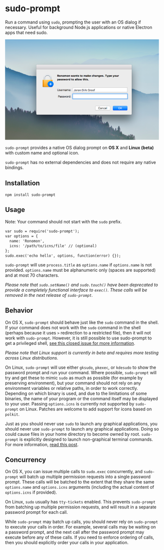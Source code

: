 # sudo-prompt

Run a command using `sudo`, prompting the user with an OS dialog if necessary. Useful for background Node.js applications or native Electron apps that need sudo.

![A sudo prompt on OS X for an app called "Ronomon"](./osx.png)

`sudo-prompt` provides a native OS dialog prompt on **OS X** and **Linux (beta)** with custom name and optional icon.

`sudo-prompt` has no external dependencies and does not require any native bindings.

## Installation
```
npm install sudo-prompt
```

## Usage
Note: Your command should not start with the `sudo` prefix.
```
var sudo = require('sudo-prompt');
var options = {
  name: 'Ronomon',
  icns: '/path/to/icns/file' // (optional)
};
sudo.exec('echo hello', options, function(error) {});
```

`sudo-prompt` will use `process.title` as `options.name` if `options.name` is not provided. `options.name` must be alphanumeric only (spaces are supported) and at most 70 characters.

*Please note that `sudo.setName()` and `sudo.touch()` have been deprecated to provide a completely functional interface to `exec()`. These calls will be removed in the next release of `sudo-prompt`.*

## Behavior
On OS X, `sudo-prompt` should behave just like the `sudo` command in the shell. If your command does not work with the `sudo` command in the shell (perhaps because it uses `>` redirection to a restricted file), then it will not work with `sudo-prompt`. However, it is still possible to use sudo-prompt to get a privileged shell, [see this closed issue for more information](https://github.com/jorangreef/sudo-prompt/issues/1).

*Please note that Linux support is currently in beta and requires more testing across Linux distributions.*

On Linux, `sudo-prompt` will use either `gksudo`, `pkexec`, or `kdesudo` to show the password prompt and run your command. Where possible, `sudo-prompt` will try and get these to mimic `sudo` as much as possible (for example by preserving environment), but your command should not rely on any environment variables or relative paths, in order to work correctly. Depending on which binary is used, and due to the limitations of some binaries, the name of your program or the command itself may be displayed to your user. Passing `options.icns` is currently not supported by `sudo-prompt` on Linux. Patches are welcome to add support for icons based on `polkit`.

Just as you should never use `sudo` to launch any graphical applications, you should never use `sudo-prompt` to launch any graphical applications. Doing so could cause files in your home directory to become owned by root. `sudo-prompt` is explicitly designed to launch non-graphical terminal commands. For more information, [read this post](http://www.psychocats.net/ubuntu/graphicalsudo).

## Concurrency
On OS X, you can issue multiple calls to `sudo.exec` concurrently, and `sudo-prompt` will batch up multiple permission requests into a single password prompt. These calls will be batched to the extent that they share the same `options.name` and `options.icns` arguments (including the actual content of `options.icns` if provided).

On Linux, `sudo` usually has `tty-tickets` enabled. This prevents `sudo-prompt` from batching up multiple permission requests, and will result in a separate password prompt for each call.

While `sudo-prompt` may batch up calls, you should never rely on `sudo-prompt` to execute your calls in order. For example, several calls may be waiting on a password prompt, and the next call after the password prompt may execute before any of these calls. If you need to enforce ordering of calls, then you should explicitly order your calls in your application.
